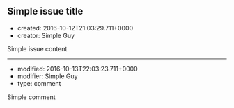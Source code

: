 ## Simple issue title
+ created: 2016-10-12T21:03:29.711+0000
+ creator: Simple Guy

Simple issue content

---
+ modified: 2016-10-13T22:03:23.711+0000
+ modifier: Simple Guy
+ type: comment

Simple comment

